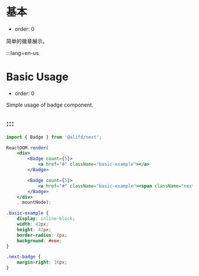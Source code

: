 # 基本

- order: 0

简单的徽章展示。

:::lang=en-us
# Basic Usage

- order: 0

Simple usage of badge component.

:::
---

````jsx
import { Badge } from '@alifd/next';

ReactDOM.render(
    <div>
        <Badge count={5}>
            <a href="#" className="basic-example"></a>
        </Badge>

        <Badge count={5}>
            <a href="#" className="basic-example"><span className="next-sr-only">unread messages</span></a>
        </Badge>
    </div>
    , mountNode);
````

````css
.basic-example {
    display: inline-block;
    width: 42px;
    height: 42px;
    border-radius: 8px;
    background: #eee;
}

.next-badge {
    margin-right: 16px;
}
````
